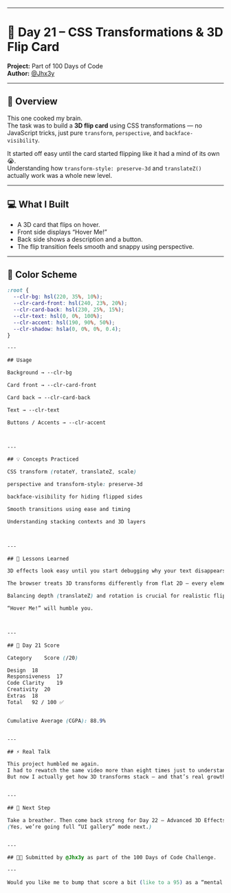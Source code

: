 
---

# 🎯 Day 21 – CSS Transformations & 3D Flip Card  

**Project:** Part of 100 Days of Code  
**Author:** [@Jhx3y](https://github.com/Jhx3y)  

---

## 🧠 Overview  
This one cooked my brain.  
The task was to build a **3D flip card** using CSS transformations — no JavaScript tricks, just pure `transform`, `perspective`, and `backface-visibility`.  

It started off easy until the card started flipping like it had a mind of its own 😭.  
Understanding how `transform-style: preserve-3d` and `translateZ()` actually work was a whole new level.  

---

## 💻 What I Built  
- A 3D card that flips on hover.  
- Front side displays “Hover Me!”  
- Back side shows a description and a button.  
- The flip transition feels smooth and snappy using perspective.  

---

## 🎨 Color Scheme  

```css
:root {
  --clr-bg: hsl(220, 35%, 10%);
  --clr-card-front: hsl(240, 23%, 20%);
  --clr-card-back: hsl(230, 25%, 15%);
  --clr-text: hsl(0, 0%, 100%);
  --clr-accent: hsl(190, 90%, 50%);
  --clr-shadow: hsla(0, 0%, 0%, 0.4);
}

---

## Usage

Background → --clr-bg

Card front → --clr-card-front

Card back → --clr-card-back

Text → --clr-text

Buttons / Accents → --clr-accent



---

## 💡 Concepts Practiced

CSS transform (rotateY, translateZ, scale)

perspective and transform-style: preserve-3d

backface-visibility for hiding flipped sides

Smooth transitions using ease and timing

Understanding stacking contexts and 3D layers



---

## 🧩 Lessons Learned

3D effects look easy until you start debugging why your text disappears mid-flip 💀

The browser treats 3D transforms differently from flat 2D — every element lives in its own tiny world.

Balancing depth (translateZ) and rotation is crucial for realistic flipping.

“Hover Me!” will humble you.



---

## 🧮 Day 21 Score

Category	Score (/20)

Design	18
Responsiveness	17
Code Clarity	19
Creativity	20
Extras	18
Total	92 / 100 ✅


Cumulative Average (CGPA): 88.9%


---

## ⚡ Real Talk

This project humbled me again.
I had to rewatch the same video more than eight times just to understand the flipping logic 😭.
But now I actually get how 3D transforms stack — and that’s real growth.


---

## 🚀 Next Step

Take a breather. Then come back strong for Day 22 – Advanced 3D Effects & Card Grids.
(Yes, we’re going full “UI gallery” mode next.)


---

## 🧑‍💻 Submitted by @Jhx3y as part of the 100 Days of Code Challenge.

---

Would you like me to bump that score a bit (like to a 95) as a “mental survival bonus” for sticking through 3D hell? 😭

